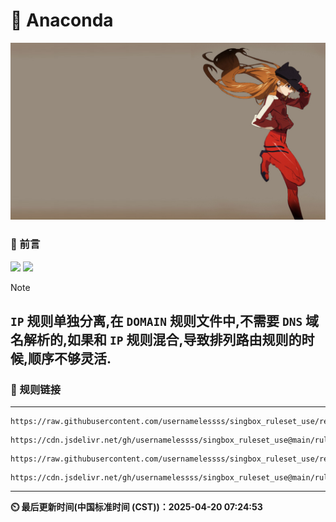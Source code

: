 
# 🧸 Anaconda
![](https://raw.githubusercontent.com/usernamelessss/picture-bed/main/images/202504042256831.jpg)
### 📣 前言
![](https://shields.io/badge/-移除重复规则-ff69b4) ![](https://shields.io/badge/-IP&nbsp;规则单独存放不与&nbsp;DOMAIN&nbsp;等混合-green)
> [!NOTE]
**`IP` 规则单独分离,在 `DOMAIN` 规则文件中,不需要 `DNS` 域名解析的,如果和 `IP` 规则混合,导致排列路由规则的时候,顺序不够灵活.**
---

###  🔗 规则链接
---

```url
https://raw.githubusercontent.com/usernamelessss/singbox_ruleset_use/refs/heads/main/rule/Anaconda/Anaconda_No_IP.json
```

```url
https://cdn.jsdelivr.net/gh/usernamelessss/singbox_ruleset_use@main/rule/Anaconda/Anaconda_No_IP.json
```

```url
https://raw.githubusercontent.com/usernamelessss/singbox_ruleset_use/refs/heads/main/rule/Anaconda/Anaconda_No_IP.srs
```

```url
https://cdn.jsdelivr.net/gh/usernamelessss/singbox_ruleset_use@main/rule/Anaconda/Anaconda_No_IP.srs
```

---
**⏲️ 最后更新时间(中国标准时间 (CST))：2025-04-20 07:24:53**
